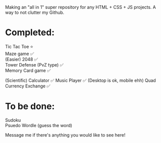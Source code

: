 Making an "all in 1" super repository for any HTML + CSS + JS projects. A way to not clutter my Github.

# Completed:    
Tic Tac Toe ⭐    
Maze game ✅    
(Easier) 2048 ✅   
Tower Defense (PvZ type) ✅      
Memory Card game ✅

(Scientific) Calculator ✅
Music Player ✅ (Desktop is ok, mobile ehh)
Quad Currency Exchange ✅

# To be done:
Sudoku     
Psuedo Wordle (guess the word)     
 

Message me if there's anything you would like to see here!
